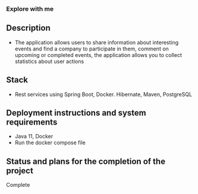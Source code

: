 ### Explore with me

## Description
* The application allows users to share information about interesting events and find a company to participate in them, comment on upcoming or completed events, the application allows you to collect statistics about user actions

## Stack
* Rest services using Spring Boot, Docker. Hibernate, Maven, PostgreSQL

## Deployment instructions and system requirements
* Java 11, Docker
* Run the docker compose file

## Status and plans for the completion of the project
Complete
